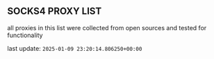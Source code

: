## SOCKS4 PROXY LIST

all proxies in this list were collected from open sources and tested for functionality

last update: `2025-01-09 23:20:14.806250+00:00`